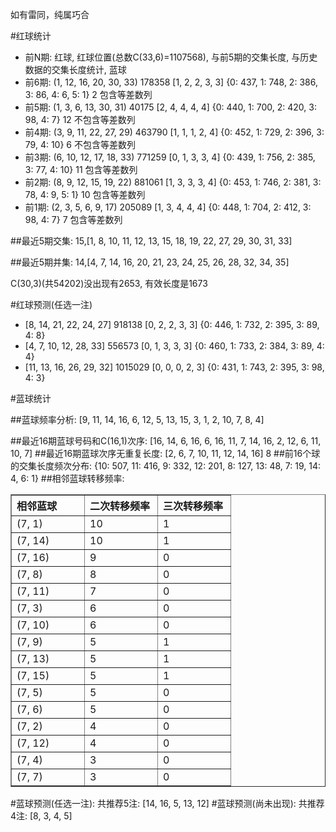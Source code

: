 <!-- 
.. title: 双色球2014078期(2014-07-10)数据分析报告
.. slug: slott-2014078-2014-07-10-report
.. date: 2014-07-11 08:00:00 UTC+08:00
.. tags: Lottery
.. link: 
.. description: 
.. type: text
-->

如有雷同，纯属巧合

<!-- TEASER_END-->

#红球统计

- 前N期: 红球, 红球位置(总数C(33,6)=1107568), 与前5期的交集长度, 与历史数据的交集长度统计, 蓝球
- 前6期: (1, 12, 16, 20, 30, 33) 178358 [1, 2, 2, 3, 3] {0: 437, 1: 748, 2: 386, 3: 86, 4: 6, 5: 1} 2 包含等差数列
- 前5期: (1, 3, 6, 13, 30, 31) 40175 [2, 4, 4, 4, 4] {0: 440, 1: 700, 2: 420, 3: 98, 4: 7} 12 不包含等差数列
- 前4期: (3, 9, 11, 22, 27, 29) 463790 [1, 1, 1, 2, 4] {0: 452, 1: 729, 2: 396, 3: 79, 4: 10} 6 不包含等差数列
- 前3期: (6, 10, 12, 17, 18, 33) 771259 [0, 1, 3, 3, 4] {0: 439, 1: 756, 2: 385, 3: 77, 4: 10} 11 包含等差数列
- 前2期: (8, 9, 12, 15, 19, 22) 881061 [1, 3, 3, 3, 4] {0: 453, 1: 746, 2: 381, 3: 78, 4: 9, 5: 1} 10 包含等差数列
- 前1期: (2, 3, 5, 6, 9, 17) 205089 [1, 3, 4, 4, 4] {0: 448, 1: 704, 2: 412, 3: 98, 4: 7} 7 包含等差数列

##最近5期交集:
15,[1, 8, 10, 11, 12, 13, 15, 18, 19, 22, 27, 29, 30, 31, 33]

##最近5期并集:
14,[4, 7, 14, 16, 20, 21, 23, 24, 25, 26, 28, 32, 34, 35]

C(30,3)(共54202)没出现有2653, 
有效长度是1673

#红球预测(任选一注)

- [8, 14, 21, 22, 24, 27] 918138 [0, 2, 2, 3, 3] {0: 446, 1: 732, 2: 395, 3: 89, 4: 8}
- [4, 7, 10, 12, 28, 33] 556573 [0, 1, 3, 3, 3] {0: 460, 1: 733, 2: 384, 3: 89, 4: 4}
- [11, 13, 16, 26, 29, 32] 1015029 [0, 0, 0, 2, 3] {0: 431, 1: 743, 2: 395, 3: 98, 4: 3}

#蓝球统计

##蓝球频率分析:
[9, 11, 14, 16, 6, 12, 5, 13, 15, 3, 1, 2, 10, 7, 8, 4]

##最近16期蓝球号码和C(16,1)次序:
[16, 14, 6, 16, 6, 16, 11, 7, 14, 16, 2, 12, 6, 11, 10, 7]
##最近16期蓝球次序无重复长度:
[2, 6, 7, 10, 11, 12, 14, 16] 8
##前16个球的交集长度频次分布:
{10: 507, 11: 416, 9: 332, 12: 201, 8: 127, 13: 48, 7: 19, 14: 4, 6: 1}
##相邻蓝球转移频率:
<table border="1" class="table table-striped dataframe">
  <thead>
    <tr style="text-align: left;">
      <th style="min-width: 100px;">相邻蓝球</th>
      <th style="min-width: 100px;">二次转移频率</th>
      <th style="min-width: 100px;">三次转移频率</th>
    </tr>
  </thead>
  <tbody>
    <tr>
      <td>  (7, 1)</td>
      <td> 10</td>
      <td> 1</td>
    </tr>
    <tr>
      <td> (7, 14)</td>
      <td> 10</td>
      <td> 1</td>
    </tr>
    <tr>
      <td> (7, 16)</td>
      <td>  9</td>
      <td> 0</td>
    </tr>
    <tr>
      <td>  (7, 8)</td>
      <td>  8</td>
      <td> 0</td>
    </tr>
    <tr>
      <td> (7, 11)</td>
      <td>  7</td>
      <td> 0</td>
    </tr>
    <tr>
      <td>  (7, 3)</td>
      <td>  6</td>
      <td> 0</td>
    </tr>
    <tr>
      <td> (7, 10)</td>
      <td>  6</td>
      <td> 0</td>
    </tr>
    <tr>
      <td>  (7, 9)</td>
      <td>  5</td>
      <td> 1</td>
    </tr>
    <tr>
      <td> (7, 13)</td>
      <td>  5</td>
      <td> 1</td>
    </tr>
    <tr>
      <td> (7, 15)</td>
      <td>  5</td>
      <td> 1</td>
    </tr>
    <tr>
      <td>  (7, 5)</td>
      <td>  5</td>
      <td> 0</td>
    </tr>
    <tr>
      <td>  (7, 6)</td>
      <td>  5</td>
      <td> 0</td>
    </tr>
    <tr>
      <td>  (7, 2)</td>
      <td>  4</td>
      <td> 0</td>
    </tr>
    <tr>
      <td> (7, 12)</td>
      <td>  4</td>
      <td> 0</td>
    </tr>
    <tr>
      <td>  (7, 4)</td>
      <td>  3</td>
      <td> 0</td>
    </tr>
    <tr>
      <td>  (7, 7)</td>
      <td>  3</td>
      <td> 0</td>
    </tr>
  </tbody>
</table>
#蓝球预测(任选一注):
共推荐5注: [14, 16, 5, 13, 12]
#蓝球预测(尚未出现):
共推荐4注: [8, 3, 4, 5]

